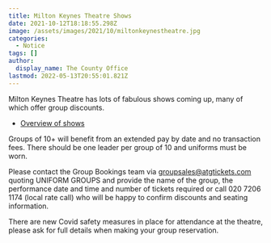```yaml
---
title: Milton Keynes Theatre Shows
date: 2021-10-12T18:18:55.298Z
image: /assets/images/2021/10/miltonkeynestheatre.jpg
categories:
  - Notice
tags: []
author:
  display_name: The County Office
lastmod: 2022-05-13T20:55:01.821Z
---
```

Milton Keynes Theatre has lots of fabulous shows coming up, many of which offer group discounts.

- [Overview of shows <i class="fa fa-download"></i>](/assets/docs/2022/mk-theatre-show-information.pdf)

Groups of 10+ will benefit from an extended pay by date and no transaction fees. There should be one leader per group of 10 and uniforms must be worn.

Please contact the Group Bookings team via <groupsales@atgtickets.com> quoting UNIFORM GROUPS and provide the name of the group, the performance date and time and number of tickets required or call 020 7206 1174 (local rate call) who will be happy to confirm discounts and seating information.

There are new Covid safety measures in place for attendance at the theatre, please ask for full details when making your group reservation.
